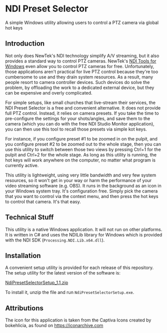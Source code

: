 # NDI Preset Selector
A simple Windows utility allowing users to control a PTZ camera via global hot keys

## Introduction
Not only does NewTek's NDI technology simplify A/V streaming, but it also provides a standard way 
to control PTZ cameras.  NewTek's [NDI Tools for Windows](https://www.newtek.com/ndi/applications/) 
even allow you to control PTZ cameras for free.  Unfortunately, those applications aren't practical 
for live PTZ control because they're too cumbersome to use and they drain system resources.  As a 
result, many people resort to camera controller devices.  Such devices do solve the problem, by 
offloading the work to a dedicated external device, but they can be expensive and overly 
complicated.

For simple setups, like small churches that live-stream their services, the NDI Preset Selector 
is a free and convenient alternative.  It does not provide full PTZ control.  Instead, it relies on 
camera presets.  If you take the time to pre-configure the settings for your shots/angles, and save 
them to the camera (which you can do with the free NDI Studio Monitor application), you can then 
use this tool to recall those presets via simple kot keys.

For instance, if you configure preset #1 to be zoomed in on the pulpit, and you configure preset #2 
to be zoomed out to the whole stage, then you can use this utility to switch between those two 
views by pressing Ctrl+1 for the pulpit and Ctrl+2 for the whole stage.  As long as this utility is 
running, the hot keys will work anywhere on the computer, no matter what program is currently 
active.

This utility is lightweight, using very little bandwidth and very few system resources, so it 
won't get in your way or harm the performance of your video streaming software (e.g. OBS).  It runs 
in the background as an icon in your Windows system tray.  It's configuration free.  Simply pick 
the camera that you want to control via the context menu, and then press the hot keys to control 
that camera.  It's that easy.

## Technical Stuff
This utility is a native Windows application.  It will not run on other platforms.  It is written 
in C# and uses the NDILib library for Windows which is provided with the NDI SDK 
(`Processing.NDI.Lib.x64.dll`).

## Installation
A convenient setup utility is provided for each release of this repository.  The setup utility for 
the latest version of the software is:

[NdiPresetSelectorSetup_1.1.zip](https://github.com/StevenDoggart/NdiPresetSelector/releases/download/v1.1/NdiPresetSelectorSetup_1.1.zip)

To install it, unzip the file and run `NdiPresetSelectorSetup.exe`.

## Attributions
The icon for this application is taken from the Captiva Icons created by bokehlicia, as found on 
https://iconarchive.com